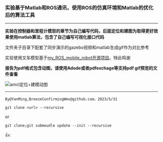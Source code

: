 ### 实验基于Matlab和ROS通讯，使用ROS的仿真环境和Matlab的优化后的算法工具

------



**实验在控制器和里程计模型的章节为自己编写代码，后面定位和建图为取得更好效果使用matlab算法，包含了自己编写可视化接口代码**





文件夹子目录下配套了同步演示的gazebo视频和matlab生成gif作为对比参考



实验使用叉车模型基于[my_ROS_mobile_robot开源项目](https://github.com/eborghi10/my_ROS_mobile_robot)。特此鸣谢



**报告为pdf格式包含动图，请使用Adode或者pdfexchage等支持pdf gif预览的文件查看**





<img src="AMCL蒙特卡洛定位模块/斜向动图
/animationslanted.gif" alt="amcl定位+建模动图">

****


`By@YanMing,BreezeConfirmingWms@github.com，2023/5/31`




`git clone <url> --recursive`

or 

`git clone;git submoudle update --init --recursive`

👍:
